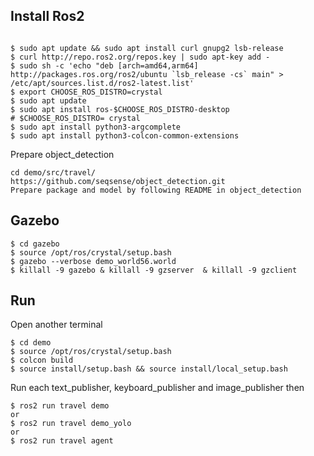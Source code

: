 
## Install Ros2
```

$ sudo apt update && sudo apt install curl gnupg2 lsb-release
$ curl http://repo.ros2.org/repos.key | sudo apt-key add -
$ sudo sh -c 'echo "deb [arch=amd64,arm64] http://packages.ros.org/ros2/ubuntu `lsb_release -cs` main" > /etc/apt/sources.list.d/ros2-latest.list'
$ export CHOOSE_ROS_DISTRO=crystal
$ sudo apt update
$ sudo apt install ros-$CHOOSE_ROS_DISTRO-desktop                     # $CHOOSE_ROS_DISTRO= crystal
$ sudo apt install python3-argcomplete
$ sudo apt install python3-colcon-common-extensions
```

Prepare object_detection
```
cd demo/src/travel/
https://github.com/seqsense/object_detection.git
Prepare package and model by following README in object_detection
```

## Gazebo
```
$ cd gazebo
$ source /opt/ros/crystal/setup.bash
$ gazebo --verbose demo_world56.world
$ killall -9 gazebo & killall -9 gzserver  & killall -9 gzclient
```

## Run
Open another terminal
```
$ cd demo
$ source /opt/ros/crystal/setup.bash
$ colcon build
$ source install/setup.bash && source install/local_setup.bash
```
Run each text_publisher, keyboard_publisher and image_publisher then
```
$ ros2 run travel demo
or
$ ros2 run travel demo_yolo
or
$ ros2 run travel agent
```